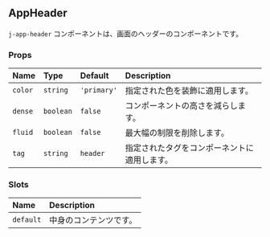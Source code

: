 ## AppHeader

`j-app-header` コンポーネントは、画面のヘッダーのコンポーネントです。

### Props

|Name|Type|Default|Description|
|:--|:--|:--|:--|
|`color`|`string`|`'primary'`|指定された色を装飾に適用します。|
|`dense`|`boolean`|`false`|コンポーネントの高さを減らします。|
|`fluid`|`boolean`|`false`|最大幅の制限を削除します。|
|`tag`|`string`|`header`|指定されたタグをコンポーネントに適用します。|

### Slots

|Name|Description|
|:--|:--|
|`default`|中身のコンテンツです。|
